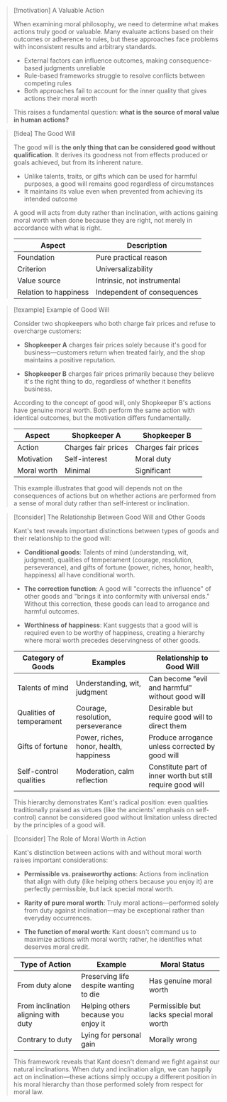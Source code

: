 > [!motivation] A Valuable Action
> 
> When examining moral philosophy, we need to determine what makes actions truly good or valuable. Many evaluate actions based on their outcomes or adherence to rules, but these approaches face problems with inconsistent results and arbitrary standards.
> 
> - External factors can influence outcomes, making consequence-based judgments unreliable
> - Rule-based frameworks struggle to resolve conflicts between competing rules
> - Both approaches fail to account for the inner quality that gives actions their moral worth
> 
> This raises a fundamental question: **what is the source of moral value in human actions?**

> [!idea] The Good Will
> 
> The good will is **the only thing that can be considered good without qualification**. It derives its goodness not from effects produced or goals achieved, but from its inherent nature.
> 
> - Unlike talents, traits, or gifts which can be used for harmful purposes, a good will remains good regardless of circumstances
> - It maintains its value even when prevented from achieving its intended outcome
> 
> A good will acts from duty rather than inclination, with actions gaining moral worth when done because they are right, not merely in accordance with what is right.
> 
> |Aspect|Description|
> |---|---|
> |Foundation|Pure practical reason|
> |Criterion|Universalizability|
> |Value source|Intrinsic, not instrumental|
> |Relation to happiness|Independent of consequences|

> [!example] Example of Good Will
> 
> Consider two shopkeepers who both charge fair prices and refuse to overcharge customers:
> 
> - **Shopkeeper A** charges fair prices solely because it's good for business—customers return when treated fairly, and the shop maintains a positive reputation.
>     
> - **Shopkeeper B** charges fair prices primarily because they believe it's the right thing to do, regardless of whether it benefits business.
>     
> 
> According to the concept of good will, only Shopkeeper B's actions have genuine moral worth. Both perform the same action with identical outcomes, but the motivation differs fundamentally.
> 
> |Aspect|Shopkeeper A|Shopkeeper B|
> |---|---|---|
> |Action|Charges fair prices|Charges fair prices|
> |Motivation|Self-interest|Moral duty|
> |Moral worth|Minimal|Significant|
> 
> This example illustrates that good will depends not on the consequences of actions but on whether actions are performed from a sense of moral duty rather than self-interest or inclination.

> [!consider] The Relationship Between Good Will and Other Goods
> 
> Kant's text reveals important distinctions between types of goods and their relationship to the good will:
> 
> - **Conditional goods**: Talents of mind (understanding, wit, judgment), qualities of temperament (courage, resolution, perseverance), and gifts of fortune (power, riches, honor, health, happiness) all have conditional worth.
>     
> - **The correction function**: A good will "corrects the influence" of other goods and "brings it into conformity with universal ends." Without this correction, these goods can lead to arrogance and harmful outcomes.
>     
> - **Worthiness of happiness**: Kant suggests that a good will is required even to be worthy of happiness, creating a hierarchy where moral worth precedes deservingness of other goods.
>     
> 
> |Category of Goods|Examples|Relationship to Good Will|
> |---|---|---|
> |Talents of mind|Understanding, wit, judgment|Can become "evil and harmful" without good will|
> |Qualities of temperament|Courage, resolution, perseverance|Desirable but require good will to direct them|
> |Gifts of fortune|Power, riches, honor, health, happiness|Produce arrogance unless corrected by good will|
> |Self-control qualities|Moderation, calm reflection|Constitute part of inner worth but still require good will|
> 
> This hierarchy demonstrates Kant's radical position: even qualities traditionally praised as virtues (like the ancients' emphasis on self-control) cannot be considered good without limitation unless directed by the principles of a good will.

> [!consider] The Role of Moral Worth in Action
> 
> Kant's distinction between actions with and without moral worth raises important considerations:
> 
> - **Permissible vs. praiseworthy actions**: Actions from inclination that align with duty (like helping others because you enjoy it) are perfectly permissible, but lack special moral worth.
>     
> - **Rarity of pure moral worth**: Truly moral actions—performed solely from duty against inclination—may be exceptional rather than everyday occurrences.
>     
> - **The function of moral worth**: Kant doesn't command us to maximize actions with moral worth; rather, he identifies what deserves moral credit.
>     
> 
> |Type of Action|Example|Moral Status|
> |---|---|---|
> |From duty alone|Preserving life despite wanting to die|Has genuine moral worth|
> |From inclination aligning with duty|Helping others because you enjoy it|Permissible but lacks special moral worth|
> |Contrary to duty|Lying for personal gain|Morally wrong|
> 
> This framework reveals that Kant doesn't demand we fight against our natural inclinations. When duty and inclination align, we can happily act on inclination—these actions simply occupy a different position in his moral hierarchy than those performed solely from respect for moral law.
